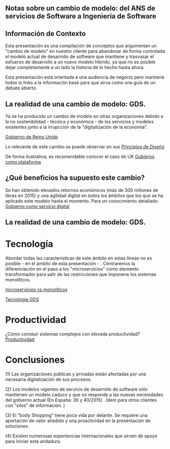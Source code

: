## Notas sobre un cambio de modelo: del ANS de servicios de Software a Ingeniería de Software

## Información de Contexto

Esta presentación es una compilación de conceptos que argumentan un "cambio de modelo" en nuestro cliente para abandonar de forma controlada el modelo actual de desarrollo de software que mantiene y trasvasar el esfuerzo de desarrollo a un nuevo modelo híbrido, ya que no es posible dejar completamente a un lado la historia de lo hecho hasta ahora.

Esta presentación está orientada a una audiencia de negocio pero mantiene todos lo links a la información base para que sirva como una guía de un debate abierto.

## La realidad de una cambio de modelo: GDS.

Ya se ha producido un cambio de modelo en otras organizaciones debido a la no sostenibilidad - técnica y económica - de los servicios y modelos existentes junto a la irrupcción de la "digitalización de la economía".

[Gobierno de Reino Unido](https://www.gov.uk/government/organisations/government-digital-service)

Lo relevante de este cambio se puede observar en sus [Principios de Diseño](https://www.gov.uk/design-principles)

De forma ilustrativa, es recomendable conocer el caso de UK  [Gobierno como plataforma](https://www.gov.uk/government/policies/government-as-a-platform)

## ¿Qué beneficios ha supuesto este cambio?

Se han obtenido elevados retornos económicos (más de 300 millones de libras en 2015) y una agilidad digital en todos los ámbitos que los que se ha aplicado este modelo hasta el momento. Para un conocimiento detallado: [Gobierno como servicio digital](https://www.gov.uk/government/organisations/government-digital-service)

## La realidad de una cambio de modelo: GDS.

# Tecnología 

Abordar todas las características de este ámbito en estas líneas no es posible - en el ámbito de esta presentación - . Centraremos la diferenciación en el paso a los "microservicios" como elemento transformador para salir de las restricciones que imponene los sistemas monolíticos.

[microservicios vs monolíticos](https://martinfowler.com/articles/microservices.html#MicroservicesAndSoa)

[Tecnología GDS](https://www.gov.uk/service-manual/technology)


# Productividad

¿Cómo constuir sistemas complejos con elevada productividad? [Productividad](http://highscalability.com/blog/2015/4/27/how-can-we-build-better-complex-systems-containers-microserv.html)


# Conclusiones

(1) Las organizaciones públicas y privadas están afectadas por una necesaria digitalización de sus procesos.

(2) Los modelos vigentes de servicio de desarrollo de software sólo mantienen un modelo caduco y que no responde a las nuevas necesidades del gobierno actual (En España: 39 y 40/2015) . Ídem para otros clientes con "silos" de información. )

(3) El "body Shopping" tiene poca vida por delante. Se requiere una aportación de valor añadido y una proactividad en la presentación de soluciones.

(4) Existen numerosas experiencias internacionales que sirven de apoyo para iniciar esta andadura.




